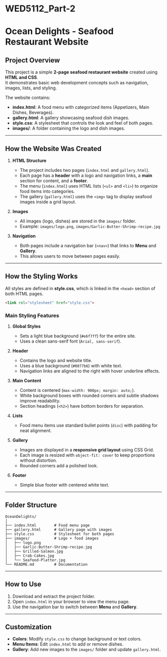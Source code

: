 # WED5112_Part-2

# Ocean Delights - Seafood Restaurant Website

## Project Overview
This project is a simple **2-page seafood restaurant website** created using **HTML and CSS**.  
It demonstrates basic web development concepts such as navigation, images, lists, and styling.

The website contains:
- **index.html**: A food menu with categorized items (Appetizers, Main Dishes, Beverages).
- **gallery.html**: A gallery showcasing seafood dish images.
- **style.css**: A stylesheet that controls the look and feel of both pages.
- **images/**: A folder containing the logo and dish images.

---

## How the Website Was Created

1. **HTML Structure**
   - The project includes two pages (`index.html` and `gallery.html`).
   - Each page has a **header** with a logo and navigation links, a **main** section for content, and a **footer**.
   - The menu (`index.html`) uses HTML lists (`<ul>` and `<li>`) to organize food items into categories.
   - The gallery (`gallery.html`) uses the `<img>` tag to display seafood images inside a grid layout.

2. **Images**
   - All images (logo, dishes) are stored in the `images/` folder.
   - Example: `images/logo.png`, `images/Garlic-Butter-Shrimp-recipe.jpg`

3. **Navigation**
   - Both pages include a navigation bar (`<nav>`) that links to **Menu** and **Gallery**.
   - This allows users to move between pages easily.

---

## How the Styling Works

All styles are defined in **style.css**, which is linked in the `<head>` section of both HTML pages.

```html
<link rel="stylesheet" href="style.css">
```

### Main Styling Features

1. **Global Styles**
   - Sets a light blue background (`#e6f7ff`) for the entire site.
   - Uses a clean sans-serif font (`Arial, sans-serif`).

2. **Header**
   - Contains the logo and website title.
   - Uses a blue background (`#0077b6`) with white text.
   - Navigation links are aligned to the right with hover underline effects.

3. **Main Content**
   - Content is centered (`max-width: 900px; margin: auto;`).
   - White background boxes with rounded corners and subtle shadows improve readability.
   - Section headings (`<h2>`) have bottom borders for separation.

4. **Lists**
   - Food menu items use standard bullet points (`disc`) with padding for neat alignment.

5. **Gallery**
   - Images are displayed in a **responsive grid layout** using CSS Grid.
   - Each image is resized with `object-fit: cover` to keep proportions without distortion.
   - Rounded corners add a polished look.

6. **Footer**
   - Simple blue footer with centered white text.

---

## Folder Structure

```
OceanDelights/
│
├── index.html        # Food menu page
├── gallery.html      # Gallery page with images
├── style.css         # Stylesheet for both pages
├── images/           # Logo + food images
│   ├── logo.png
│   ├── Garlic-Butter-Shrimp-recipe.jpg
│   ├── Grilled-Salmon.jpg
│   ├── Crab-Cakes.jpg
│   └── Seafood-Platter.jpg
└── README.md         # Documentation
```

---

## How to Use
1. Download and extract the project folder.
2. Open `index.html` in your browser to view the menu page.
3. Use the navigation bar to switch between **Menu** and **Gallery**.

---

## Customization
- **Colors**: Modify `style.css` to change background or text colors.
- **Menu Items**: Edit `index.html` to add or remove dishes.
- **Gallery**: Add new images to the `images/` folder and update `gallery.html`.
